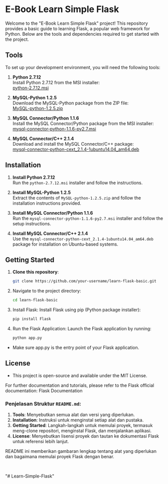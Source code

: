 # E-Book Learn Simple Flask

Welcome to the "E-Book Learn Simple Flask" project! This repository provides a basic guide to learning Flask, a popular web framework for Python. Below are the tools and dependencies required to get started with the project.

## Tools

To set up your development environment, you will need the following tools:

1. **Python 2.7.12**  
   Install Python 2.7.12 from the MSI installer:  
   [python-2.7.12.msi](https://www.python.org/downloads/release/python-2712/)

2. **MySQL-Python 1.2.5**  
   Download the MySQL-Python package from the ZIP file:  
   [MySQL-python-1.2.5.zip](https://pypi.org/project/MySQL-python/1.2.5/)

3. **MySQL Connector/Python 1.1.6**  
   Install the MySQL Connector/Python package from the MSI installer:  
   [mysql-connector-python-1.1.6-py2.7.msi](https://dev.mysql.com/downloads/connector/python/)

4. **MySQL Connector/C++ 2.1.4**  
   Download and install the MySQL Connector/C++ package:  
   [mysql-connector-python-cext_2.1.4-1ubuntu14.04_am64.deb](https://dev.mysql.com/downloads/connector/cpp/)

## Installation

1. **Install Python 2.7.12**  
   Run the `python-2.7.12.msi` installer and follow the instructions.

2. **Install MySQL-Python 1.2.5**  
   Extract the contents of `MySQL-python-1.2.5.zip` and follow the installation instructions provided.

3. **Install MySQL Connector/Python 1.1.6**  
   Run the `mysql-connector-python-1.1.6-py2.7.msi` installer and follow the setup instructions.

4. **Install MySQL Connector/C++ 2.1.4**  
   Use the `mysql-connector-python-cext_2.1.4-1ubuntu14.04_am64.deb` package for installation on Ubuntu-based systems.

## Getting Started

1. **Clone this repository**:

   ```bash
   git clone https://github.com/your-username/learn-flask-basic.git
   ```

2. Navigate to the project directory:

   ```bash
   cd learn-flask-basic
   ```

3. Install Flask: Install Flask using pip (Python package installer):

   ```bash
   pip install Flask
   ```

4. Run the Flask Application: Launch the Flask application by running:
   ```bash
   python app.py
   ```

- Make sure app.py is the entry point of your Flask application.

## License

- This project is open-source and available under the MIT License.

For further documentation and tutorials, please refer to the Flask official documentation: Flask Documentation

### Penjelasan Struktur `README.md`:

1. **Tools**: Menyebutkan semua alat dan versi yang diperlukan.
2. **Installation**: Instruksi untuk menginstal setiap alat dan pustaka.
3. **Getting Started**: Langkah-langkah untuk memulai proyek, termasuk meng-clone repositori, menginstal Flask, dan menjalankan aplikasi.
4. **License**: Menyebutkan lisensi proyek dan tautan ke dokumentasi Flask untuk referensi lebih lanjut.

README ini memberikan gambaran lengkap tentang alat yang diperlukan dan bagaimana memulai proyek Flask dengan benar.

<br/>

"# Learn-Simple-Flask" 
